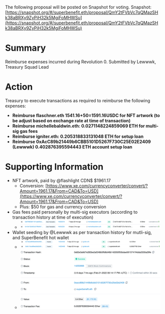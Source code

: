 The following proposal will be posted on Snapshot for voting.
Snapshot: [https://snapshot.org/#/superbenefit.eth/proposal/QmY2tFVbVc7qQMazSHk38aBRXy9ZyPiH32k5MgiFoMHWSu](https://snapshot.org/#/superbenefit.eth/proposal/QmY2tFVbVc7qQMazSHk38aBRXy9ZyPiH32k5MgiFoMHWSu) 
# Summary
Reimburse expenses incurred during Revolution 0.
Submitted by Lewwwk, Treasury Squad Lead
# Action
Treasury to execute transactions as required to reimburse the following expenses:
- **Reimburse flaschner.eth 1541.16+50=1591.16USDC for NFT artwork (to be adjust based on exchange rate at time of transaction)**
- **Reimburse michellebaldwin.eth: 0.0271148224859069 ETH for multi-sig gas fees**
- **Reimburse igniter.eth: 0.205318833131048 ETH for setup loan**
- **Reimburse 0xAcC89b21449b6CBB5101D5267F730C25E02E2409 (Lewwwk) 0.402876395594443 ETH account setup loan**

# Supporting Information
- NFT artwork, paid by @flashlight CDN$ $1961.17
	- Conversion: [https://www.xe.com/currencyconverter/convert/?Amount=1961.17&From=CAD&To=USD](https://www.xe.com/currencyconverter/convert/?Amount=1961.17&From=CAD&To=USD) 
	- Plus: $50 for gas and currency conversion
- Gas fees paid personally by multi-sig executors (according to transaction history at time of execution)
	- ![Screen Shot 2022-03-01 at 8.21.47 PM.png](../../../Resources/ac9cede4-e447-43fa-a257-66ceccccc97a.png)
- Wallet seeding by @Lewwwk as per transaction history for mutli-sig, and SuperBenefit hot wallet
	- ![Screen Shot 2022-03-01 at 8.23.38 PM.png](../../../Resources/7dd10099-da50-4129-93b1-13ed5c559c79.png)
	- ![Screen Shot 2022-03-01 at 8.24.41 PM.png](../../../Resources/5a6f93b4-24b9-435d-b5fd-b7dcd9fc4a74.png)
